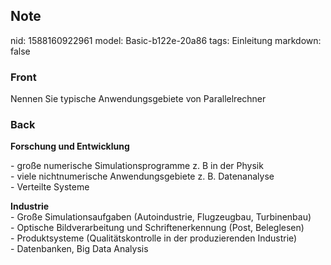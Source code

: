 ## Note
nid: 1588160922961
model: Basic-b122e-20a86
tags: Einleitung
markdown: false

### Front
Nennen Sie typische Anwendungsgebiete von Parallelrechner

### Back
<b>Forschung und Entwicklung </b><div>- große numerische Simulationsprogramme z. B in der Physik<div><span>- viele nichtnumerische Anwendungsgebiete z. B. Datenanalyse</span><div>- Verteilte Systeme</div><div>
</div><div><b>Industrie</b></div></div><div>- Große Simulationsaufgaben (Autoindustrie, Flugzeugbau, Turbinenbau)</div></div><div>- Optische Bildverarbeitung und Schriftenerkennung (Post, Beleglesen)</div><div>- Produktsysteme (Qualitätskontrolle in der produzierenden Industrie)</div><div>- Datenbanken, Big Data Analysis</div>
